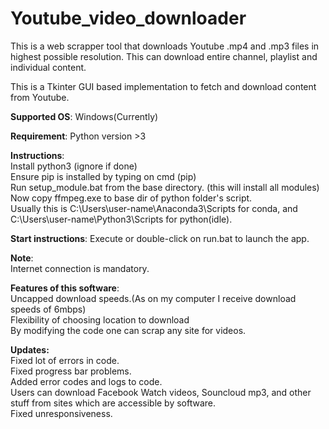 # Youtube_video_downloader
This is a web scrapper tool that downloads Youtube .mp4 and .mp3 files in highest possible resolution. This can download entire channel, playlist and individual content.

This is a Tkinter GUI based implementation to fetch and download content from Youtube.

<b>Supported OS</b>:
Windows(Currently)

<b>Requirement</b>:
Python version >3

<b>Instructions</b>:
<br>
Install python3 (ignore if done)
<br>
Ensure pip is installed by typing on cmd (pip)
<br>
Run setup_module.bat from the base directory. (this will install all modules)
<br>
Now copy ffmpeg.exe to base dir of python folder's script.
<br>
Usually this is C:\Users\user-name\Anaconda3\Scripts for conda, and C:\Users\user-name\Python3\Scripts for python(idle). 

<b>Start instructions</b>:
Execute or double-click on run.bat to launch the app.

<b>Note</b>:
<br>
Internet connection is mandatory.

<b>Features of this software</b>:
<br>
Uncapped download speeds.(As on my computer I receive download speeds of 6mbps)
<br>
Flexibility of choosing location to download
<br>
By modifying the code one can scrap any site for videos.

<b>Updates:</b>
<br>
Fixed lot of errors in code.
<br>
Fixed progress bar problems.
<br>
Added error codes and logs to code.
<br>
Users can download Facebook Watch videos, Souncloud mp3, and other stuff from sites which are accessible by software.
<br>
Fixed unresponsiveness.
